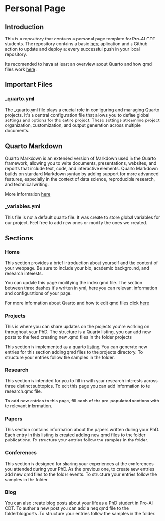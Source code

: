 # Personal Page

## Introduction
This is a repository that contains a personal page template for Pro-AI CDT students. The repository contains a basic
[here](https://quarto.org/) aplication and a Github action to update and deploy at every successful push in your local repository.

Its recomended to hava at least an overview about Quarto and how qmd files work [here](https://quarto.org/) .

## Important Files

### _quarto.yml

The _quarto.yml file plays a crucial role in configuring and managing Quarto projects. It's a central configuration file that allows you to define global settings and options for the entire project. These settings streamline project organization, customization, and output generation across multiple documents.

## Quarto Markdown 

Quarto Markdown is an extended version of Markdown used in the Quarto framework, allowing you to write documents, presentations, websites, and reports that include text, code, and interactive elements. Quarto Markdown builds on standard Markdown syntax by adding support for more advanced features, especially in the context of data science, reproducible research, and technical writing.

More information [here](https://quarto.org/docs/authoring/markdown-basics.html)

### _variables.yml

This file is not a default quarto file. It was create to store global variables for our project. Feel free to add new ones or modify the ones we created.

## Sections

### Home

This section provides a brief introduction about yourself and the content of your webpage. Be sure to include your bio, academic background, and research interests.

You can update this page modifying the index.qmd file. The section between three dashes it's written in yml, here you can relevant information and configurations of your page.  

For more information about Quarto and how to edit qmd files click [here](https://quarto.org/)

### Projects

This is where you can share updates on the projects you're working on throughout your PhD. The structure is a Quarto listing, you can add new posts to the feed creating new .qmd files in the folder projects. 

This section is implemented as a quarto [listing](https://quarto.org/docs/websites/website-listings.html). You can generate new entries for this section adding qmd files to the projects directory. To structure your entries follow the samples in the folder.

### Research

This section is intended for you to fill in with your research interests across three distinct subtopics. To edit this page you can add information to te research.qmd file.

To add new entries to this page, fill each of the pre-populated sections with te relevant information. 

### Papers

This section contains information about the papers written during your PhD. Each entry in this listing is created adding new qmd files to the folder publications. To structure your entries follow the samples in the folder.
### Conferences

This section is designed for sharing your experiences at the conferences you attended during your PhD. As the previous one, to create new entries add new qmd files to the folder events. To structure your entries follow the samples in the folder.

### Blog

You can also create blog posts about your life as a PhD student in Pro-AI CDT. To author a new post you can add a neq qmd file to the folderblogposts .To structure your entries follow the samples in the folder.